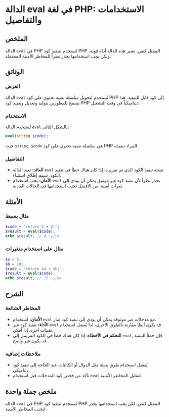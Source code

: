 <!--
Meta Description: # الدالة eval في لغة PHP: الاستخدامات والتفاصيل ## الملخص الدالة `eval` في PHP تُستخدم لتنفيذ كود PHP الممثل كنص. تعتبر هذه الدالة أداة قوية، ولكن يجب...
Meta Keywords: eval, php, كود, الدالة, code
-->

# الدالة eval في لغة PHP: الاستخدامات والتفاصيل

## الملخص
الدالة `eval` في PHP تُستخدم لتنفيذ كود PHP الممثل كنص. تعتبر هذه الدالة أداة قوية، ولكن يجب استخدامها بحذر نظراً للمخاطر الأمنية المحتملة.

## الوثائق
### الغرض
الدالة `eval` تُستخدم لتحويل سلسلة نصية تحتوي على كود PHP إلى كود قابل للتنفيذ. هذا يسمح للمطورين بتوليد وتعديل وتنفيذ كود PHP ديناميكياً في وقت التشغيل.

### الاستخدام
تُستخدم الدالة `eval` بالشكل التالي:
```php
eval(string $code);
```
حيث `string $code` هي سلسلة نصية تحتوي على كود PHP المراد تنفيذه.

### التفاصيل
- **العائد:** تعيد الدالة `eval` نتيجة تنفيذ الكود الذي تم تمريره. إذا كان هناك خطأ في تنفيذ الكود، سيتم إطلاق استثناء.
- **الأمان:** يجب استخدام `eval` بحذر نظراً لأن تنفيذ كود غير موثوق يمكن أن يؤدي إلى ثغرات أمنية. من الأفضل تجنب استخدامها في الحالات العادية.

## الأمثلة
### مثال بسيط
```php
$code = 'return 2 + 2;';
$result = eval($code);
echo $result; // الناتج: 4
```

### مثال على استخدام متغيرات
```php
$a = 5;
$b = 10;
$code = 'return $a + $b;';
$result = eval($code);
echo $result; // الناتج: 15
```

## الشرح
### المخاطر الشائعة
- **الأمان:** استخدام `eval` مع مدخلات غير موثوقة يمكن أن يؤدي إلى تنفيذ كود ضار.
- **الأداء:** تنفيذ كود عبر `eval` قد يكون أبطأ مقارنة بالطرق الأخرى، لذا يُفضل استخدام تقنيات أخرى إذا أمكن.
- **التحكم في الأخطاء:** إذا كان هناك خطأ في الكود المرسل إلى `eval`, فإن خطأ التنفيذ قد يكون غير واضح.

### ملاحظات إضافية
- يُفضل استخدام طرق بديلة مثل الدوال أو الكائنات عند الحاجة إلى تنفيذ كود ديناميكي.
- تأكد من فحص كود المدخلات قبل استخدام `eval` لتقليل المخاطر الأمنية.

## ملخص جملة واحدة
الدالة `eval` في PHP تُستخدم لتنفيذ كود PHP الممثل كنص، لكن يجب استخدامها بحذر لتجنب المخاطر الأمنية.